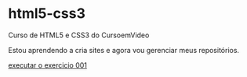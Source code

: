 # html5-css3
 Curso de HTML5 e CSS3 do CursoemVideo

Estou aprendendo a cria sites e agora vou gerenciar meus repositórios.

<a href="https://valdecio-lira.github.io/html5-css3/Exercícios/ex001/index.html">executar o exercicio 001</a>